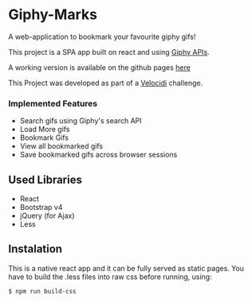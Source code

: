 # Giphy-Marks

A web-application to bookmark your favourite giphy gifs!

This project is a SPA app built on react and using [Giphy APIs](https://developers.giphy.com/docs/).

A working version is available on the github pages [here](https://ross65536.github.io/Giphy-React/)

This Project was developed as part of a [Velocidi](https://www.velocidi.com/) challenge.

### Implemented Features

- Search gifs using Giphy's search API
- Load More gifs 
- Bookmark Gifs
- View all bookmarked gifs
- Save bookmarked gifs across browser sessions

## Used Libraries

- React 
- Bootstrap v4
- jQuery (for Ajax)
- Less

## Instalation

This is a native react app and it can be fully served as static pages.
You have to build the .less files into raw css before running, using:

```
$ npm run build-css
```